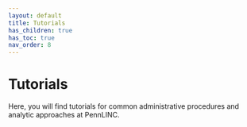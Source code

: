 ```yaml
---
layout: default
title: Tutorials
has_children: true
has_toc: true
nav_order: 8
---
```


# Tutorials

Here, you will find tutorials for common administrative procedures and analytic approaches at PennLINC.
